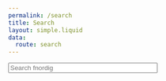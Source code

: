```yaml
---
permalink: /search
title: Search
layout: simple.liquid
data:
  route: search
---
```


<form>
  <p><input id="searchbox" type="search" placeholder="Search fnordig" style="width: 60%"></p>
</form>
<div id="results"></div>

<script>
function debounce(func, wait, immediate) {
  let timeout;
  return function() {
    let context = this, args = arguments;
    let later = () => {
      timeout = null;
      if (!immediate) func.apply(context, args);
    };
    let callNow = immediate && !timeout;
    clearTimeout(timeout);
    timeout = setTimeout(later, wait);
    if (callNow) func.apply(context, args);
  };
};

const htmlEscape = (s) => s.replace(
  />/g, '&gt;'
).replace(
  /</g, '&lt;'
).replace(
  /&/g, '&'
).replace(
  /"/g, '&quot;'
).replace(
  /'/g, '&#039;'
);

const highlight = (s) => htmlEscape(s).replace(
  /b4de2a49c8/g, '<b>'
).replace(
  /8c94a2ed4b/g, '</b>'
);

function permalink(link, ts) {
    let d = ts.replace(/ ([-+]....)/, "$1").replace(/ /, "T");
    let date = new Date(d);
    return link.replace(/\{\{ *year *}}/, date.getFullYear().toString().padStart(4, '0')
    ).replace(/\{\{ *month *}}/, (date.getMonth() + 1).toString().padStart(2, '0')
    ).replace(/\{\{ *day *}}/, date.getDate().toString().padStart(2, '0'));
}

function datefmt(ts) {
    let d = ts.replace(/ ([-+]....)/, "$1").replace(/ /, "T");
    let date = new Date(d);

    let year = date.getFullYear().toString().padStart(4, '0');
    let month = (date.getMonth() + 1).toString().padStart(2, '0');
    let day = date.getDate().toString().padStart(2, '0');
    return `${year}-${month}-${day}`;
}

// Prevent form submission
document.querySelector("form").onsubmit = (e) => e.preventDefault();

// Grab a reference to the <input type="search">
const searchbox = document.getElementById("searchbox");

// Used to avoid race-conditions
let requestInFlight = null;

searchbox.onkeyup = debounce(() => {
  const q = searchbox.value;
  if (!q) { return; }

  // Construct the API URL, using encodeURIComponent() for the parameters
  const url = `https://fnordig.de/_search?search=${encodeURIComponent(q)}`;
  // Unique object used just for race-condition comparison
  let currentRequest = {};
  requestInFlight = currentRequest;
  fetch(url).then(r => r.json()).then(d => {
    if (requestInFlight !== currentRequest) {
      // Avoid race conditions where a slow request returns
      // after a faster one.
      return;
    }
    let results = d.map(r => {
        let link = permalink(r.permalink, r.published_date);
        return `
          <div class="result">
            <h3><a href="${link}">${htmlEscape(r.title)}</a></h3>
            <p><small>${datefmt(r.published_date)}</small></p>
            <p>${highlight(r.snippet)}</p>
          </div>
        `
    }).join("");
    document.getElementById("results").innerHTML = results;
  });
}, 100); // debounce every 100ms
</script>
